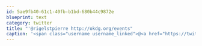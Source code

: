 ```yaml
---
id: 5ae9fb40-61c1-40fb-b1bd-680b44c9872e
blueprint: text
category: twitter
title: "'@rigelstpierre http://okdg.org/events"
caption: '<span class="username username_linked">@<a href="https://twitter.com/rigelstpierre" title="Rigel St. Pierre">rigelstpierre</a></span> http://okdg.org/events'
---
```

